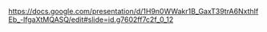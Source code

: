 https://docs.google.com/presentation/d/1H9n0WWakr1B_GaxT39trA6NxthIfEb_-lfgaXtMQASQ/edit#slide=id.g7602ff7c2f_0_12